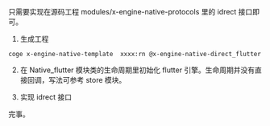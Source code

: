 只需要实现在源码工程 modules/x-engine-native-protocols 里的 idrect 接口即可。

1. 生成工程
``` 
coge x-engine-native-template  xxxx:rn @x-engine-native-direct_flutter
```

2. 在 Native\_flutter 模块类的生命周期里初始化 flutter 引擎。生命周期并没有直接回调，写法可参考 store 模块。

3. 实现 idrect 接口 


完事。 

